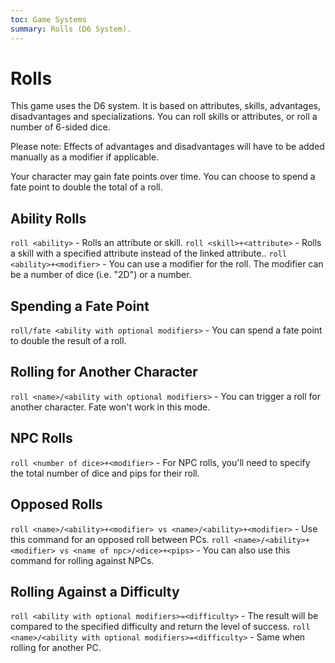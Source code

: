 ```yaml
---
toc: Game Systems
summary: Rolls (D6 System).
---
```

# Rolls
This game uses the D6 system. It is based on attributes, skills, advantages, disadvantages and specializations. You can roll skills or attributes, or roll a number of 6-sided dice.

Please note: Effects of advantages and disadvantages will have to be added manually as a modifier if applicable.

Your character may gain fate points over time. You can choose to spend a fate point to double the total of a roll.

## Ability Rolls
`roll <ability>` - Rolls an attribute or skill.
`roll <skill>+<attribute>` - Rolls a skill with a specified attribute instead of the linked attribute..
`roll <ability>+<modifier>` - You can use a modifier for the roll. The modifier can be a number of dice (i.e. "2D") or a number.

## Spending a Fate Point
`roll/fate <ability with optional modifiers>` - You can spend a fate point to double the result of a roll.

## Rolling for Another Character
`roll <name>/<ability with optional modifiers>` - You can trigger a roll for another character. Fate won't work in this mode.

## NPC Rolls 
`roll <number of dice>+<modifier>` - For NPC rolls, you'll need to specify the total number of dice and pips for their roll.

## Opposed Rolls
`roll <name>/<ability>+<modifier> vs <name>/<ability>+<modifier>` - Use this command for an opposed roll between PCs.
`roll <name>/<ability>+<modifier> vs <name of npc>/<dice>+<pips>` - You can also use this command for rolling against NPCs.

## Rolling Against a Difficulty
`roll <ability with optional modifiers>=<difficulty>` - The result will be compared to the specified difficulty and return the level of success.
`roll <name>/<ability with optional modifiers>=<difficulty>` - Same when rolling for another PC.
